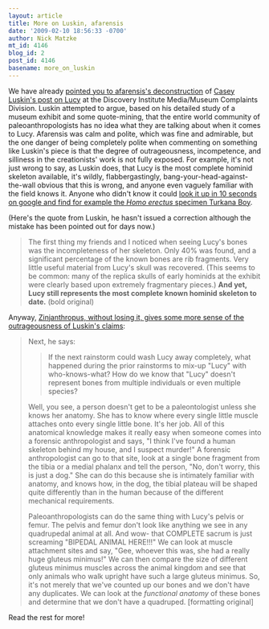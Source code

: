 ```yaml
---
layout: article
title: More on Luskin, afarensis
date: '2009-02-10 18:56:33 -0700'
author: Nick Matzke
mt_id: 4146
blog_id: 2
post_id: 4146
basename: more_on_luskin
---
```

We have already [pointed you to afarensis's deconstruction](http://pandasthumb.org/archives/2009/02/afarensis-on-af.html) of [Casey Luskin's post on Lucy](http://www.evolutionnews.org/2009/02/my_pilgrimage_to_lucys_holy_re.html) at the Discovery Institute Media/Museum Complaints Division.  Luskin attempted to argue, based on his detailed study of a museum exhibit and some quote-mining, that the entire world community of paleoanthropologists has no idea what they are talking about when it comes to Lucy.  Afarensis was calm and polite, which was fine and admirable, but the one danger of being completely polite when commenting on something like Luskin's piece is that the degree of outrageousness, incompetence, and silliness in the creationists' work is not fully exposed.  For example, it's not just wrong to say, as Luskin does, that Lucy is the most complete hominid skeleton available, it's wildly, flabbergastingly, bang-your-head-against-the-wall obvious that this is wrong, and anyone even vaguely familiar with the field knows it.  Anyone who didn't know it could [look it up in 10 seconds on google and find for example the _Homo erectus_ specimen Turkana Boy](http://www.talkorigins.org/faqs/homs/15000.html).

(Here's the quote from Luskin, he hasn't issued a correction although the mistake has been pointed out for days now.)

> The first thing my friends and I noticed when seeing Lucy's bones was the incompleteness of her skeleton. Only 40% was found, and a significant percentage of the known bones are rib fragments. Very little useful material from Lucy's skull was recovered. (This seems to be common: many of the replica skulls of early hominids at the exhibit were clearly based upon extremely fragmentary pieces.) **And yet, Lucy still represents the most complete known hominid skeleton to date.** (bold original)

Anyway, [Zinjanthropus, without losing it, gives some more sense of the outrageousness of Luskin's claims](http://zinjanthropus.wordpress.com/2009/02/09/love-for-lucy/):

> Next, he says:
> 
> > If the next rainstorm could wash Lucy away completely, what happened during the prior rainstorms to mix-up "Lucy" with who-knows-what? How do we know that "Lucy" doesn't represent bones from multiple individuals or even multiple species?
> 
> Well, you see, a person doesn't get to be a paleontologist unless she knows her anatomy.  She has to know where every single little muscle attaches onto every single little bone.  It's her job.  All of this anatomical knowledge makes it really easy when someone comes into a forensic anthropologist and says, "I think I've found a human skeleton behind my house, and I suspect murder!"  A forensic anthropologist can go to that site, look at a single bone fragment from the tibia or a medial phalanx and tell the person, "No, don't worry, this is just a dog."  She can do this because she is intimately familiar with anatomy, and knows how, in the dog, the tibial plateau will be shaped quite differently than in the human because of the different mechanical requirements.
> 
> Paleoanthropologists can do the same thing with Lucy's pelvis or femur.  The pelvis and femur don't look like anything we see in any quadrupedal animal at all.  And wow- that COMPLETE sacrum is just screaming "BIPEDAL ANIMAL HERE!!!"  We can look at muscle attachment sites and say, "Gee, whoever this was, she had a really huge gluteus minimus!"  We can then compare the size of different gluteus minimus muscles across the animal kingdom and see that only animals who walk upright have such a large gluteus minimus.  So, it's not merely that we've counted up our bones and we don't have any duplicates.  We can look at the _functional anatomy_ of these bones and determine that we don't have a quadruped. \[formatting original\]

Read the rest for more!
